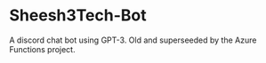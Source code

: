 # Sheesh3Tech-Bot
A discord chat bot using GPT-3. Old and superseeded by the Azure Functions project.
